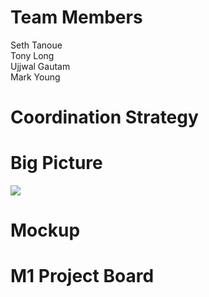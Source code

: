 
# Team Members

Seth Tanoue <br>
Tony Long <br>
Ujjwal Gautam <br>
Mark Young <br>

# Coordination Strategy

# Big Picture
<img src="https://www.ratemyprofessors.com/static/media/instructional-slide-pencil-lady.492f2289.svg"> <br>
# Mockup
# M1 Project Board
